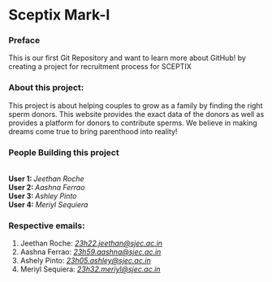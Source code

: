 # Sceptix Mark-I
### Preface
This is our first Git Repository and want to learn more about GitHub! by creating a project for recruitment process for SCEPTIX

### About this project:
This project is about helping couples to grow as a family by finding the right sperm donors. This website provides the exact data of the donors as well as provides a platform for donors to contribute sperms. We believe in making dreams come true to bring parenthood into reality!


### People Building this project
<br>
<b> User 1:  </b> <i> Jeethan Roche </i> <br>
<b> User 2: </b> <i> Aashna Ferrao </i> <br>
<b> User 3: </b> <i> Ashley Pinto </i> <br>
<b> User 4: </b> <i> Meriyl Sequiera </i>

### Respective emails:
1. Jeethan Roche: <i> 23h22.jeethan@sjec.ac.in </i> <br>
2. Aashna Ferrao: <i> 23h59.aashna@sjec.ac.in </i> <br>
3. Ashely Pinto: <i> 23h05.ashley@sjec.ac.in </i> <br>
4. Meriyl Sequiera: <i> 23h32.meriyl@sjec.ac.in </i> <br>

